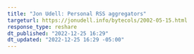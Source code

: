 ```yaml
---
title: "Jon Udell: Personal RSS aggregators"
targeturl: https://jonudell.info/bytecols/2002-05-15.html 
response_type: reshare
dt_published: "2022-12-25 16:29"
dt_updated: "2022-12-25 16:29 -05:00"
---
```

